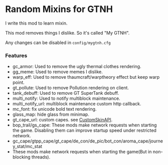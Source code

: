 # Random Mixins for GTNH

I write this mod to learn mixin.

This mod removes things I dislike. So it's called "My GTNH".

Any changes can be disabled in `config/mygtnh.cfg`

### Features

 - gc_armor: Used to remove the ugly thermal clothes rendering.
 - gg_meme: Used to remove memes I dislike.
 - warp_eff: Used to remove thaumcraft/warptheory effect but keep warp point.
 - gt_pollute: Used to remove Pollution rendering on client.
 - tank_debuff: Used to remove GT SuperTank debuff.
 - multi_notify: Used to notify multiblock maintenance.
 - multi_notify_url: multiblock maintenance custom http callback.
 - mc_font: fix unicode bold text rendering.
 - glass_map: hide glass from minimap.
 - gt_cape_url: custom capes. see [CustomSkinAPI](https://github.com/xfl03/CustomSkinLoaderAPI/blob/master/CustomSkinAPI/CustomSkinAPI-zh_CN.md).
 - bop_trail/gs_cape: These mods make network requests when starting the game. Disabling them can improve startup speed under restricted network.
 - gc_cape/gtpp_cape/gt_cape/de_con/de_pic/bot_con/aroma_cape/journey_stat/mc_stat
 - These mods make network requests when starting the game(But in non-blocking threads).
